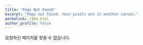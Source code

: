 ```yaml
---
title: "Page Not Found"
excerpt: "Page not found. Your pixels are in another canvas."
permalink: /404.html
author_profile: false
---
```


요청하신 페이지를 찾을 수 없습니다.

<script>
  var GOOG_FIXURL_LANG = 'en';
  var GOOG_FIXURL_SITE = 'https://djkim613.github.io/'
</script>
<script src="https://linkhelp.clients.google.com/tbproxy/lh/wm/fixurl.js">
</script>
